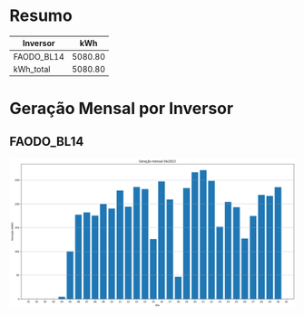 # Resumo
| Inversor | kWh    |
| -------- | ------ |
| FAODO_BL14       | 5080.80 |
| kWh_total       | 5080.80 |
# Geração Mensal por Inversor
## FAODO_BL14
![My Image](plots/FAODO_BL14.png)
